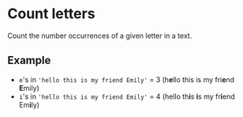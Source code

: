 # Count letters

Count the number occurrences of a given letter in a text.

## Example

 * `e`'s in `'hello this is my friend Emily'` = 3 (h**e**llo this is my fri**e**nd **E**mily)
 * `i`'s in `'hello this is my friend Emily'` = 4 (hello th**i**s **i**s my fr**i**end Em**i**ly)
